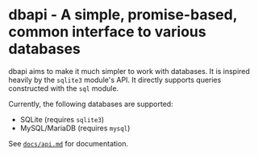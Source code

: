 # dbapi - A simple, promise-based, common interface to various databases #

dbapi aims to make it much simpler to work with databases. It is inspired
heavily by the `sqlite3` module's API. It directly supports queries constructed
with the `sql` module.

Currently, the following databases are supported:

- SQLite (requires `sqlite3`)
- MySQL/MariaDB (requires `mysql`)

See [`docs/api.md`][api docs] for documentation.

[api docs]: docs/api.md
